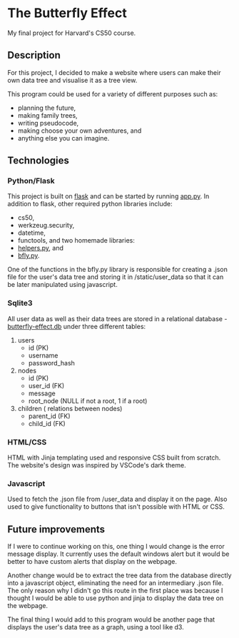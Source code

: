 # The Butterfly Effect

My final project for Harvard's CS50 course.

## Description

For this project, I decided to make a website where users can make their own data tree and visualise it as a tree view.

This program could be used for a variety of different purposes such as:

- planning the future,
- making family trees,
- writing pseudocode,
- making choose your own adventures, and
- anything else you can imagine.

## Technologies

### Python/Flask

This project is built on [flask](https://flask.palletsprojects.com/en/2.1.x/) and can be started by running [app.py](app.py). In addition to flask, other required python libraries include:

- cs50,
- werkzeug.security,
- datetime,
- functools,
  and two homemade libraries:
- [helpers.py](helpers.py), and
- [bfly.py](bfly.py).

One of the functions in the bfly.py library is responsible for creating a .json file for the user's data tree and storing it in /static/user_data so that it can be later manipulated using javascript.

### Sqlite3

All user data as well as their data trees are stored in a relational database - [butterfly-effect.db](butterfly-effect.db) under three different tables:

1. users
   - id (PK)
   - username
   - password_hash
2. nodes
   - id (PK)
   - user_id (FK)
   - message
   - root_node (NULL if not a root, 1 if a root)
3. children ( relations between nodes)
   - parent_id (FK)
   - child_id (FK)

### HTML/CSS

HTML with Jinja templating used and responsive CSS built from scratch. The website's design was inspired by VSCode's dark theme.

### Javascript

Used to fetch the .json file from /user_data and display it on the page. Also used to give functionality to buttons that isn't possible with HTML or CSS.

## Future improvements

If I were to continue working on this, one thing I would change is the error message display. It currently uses the default windows alert but it would be better to have custom alerts that display on the webpage.

Another change would be to extract the tree data from the database directly into a javascript object, eliminating the need for an intermediary .json file. The only reason why I didn't go this route in the first place was because I thought I would be able to use python and jinja to display the data tree on the webpage.

The final thing I would add to this program would be another page that displays the user's data tree as a graph, using a tool like d3.
